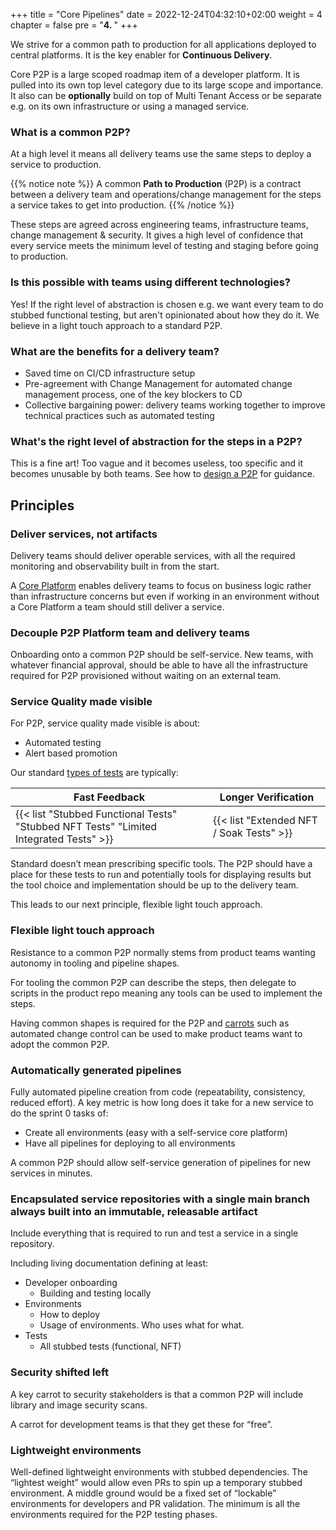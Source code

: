 +++
title = "Core Pipelines"
date = 2022-12-24T04:32:10+02:00
weight = 4
chapter = false
pre = "<b>4. </b>"
+++

We strive for a common path to production for all applications deployed to central platforms. 
It is the key enabler for **Continuous Delivery**.

Core P2P is a large scoped roadmap item of a developer platform. It is pulled into its own top level
category due to its large scope and importance.
It also can be **optionally** build on top of Multi Tenant Access or be separate e.g. on its own infrastructure or using a managed service.

### What is a common P2P?

At a high level it means all delivery teams use the same steps to deploy a service to production.

{{% notice note %}}
A common **Path to Production** (P2P) is a contract between a delivery team and operations/change management for the steps a service takes to get into production.
{{% /notice %}}

These steps are agreed across engineering teams, infrastructure teams, change management & security.
It gives a high level of confidence that every service meets the minimum level of testing and staging before going to production.

### Is this possible with teams using different technologies?

Yes! If the right level of abstraction is chosen e.g. we want every team to do stubbed functional testing, but aren't opinionated about
how they do it. We believe in a light touch approach to a standard P2P. 

### What are the benefits for a delivery team?

* Saved time on CI/CD infrastructure setup
* Pre-agreement with Change Management for automated change management process, one of the key blockers to CD
* Collective bargaining power: delivery teams working together to improve technical practices such as automated testing

### What's the right level of abstraction for the steps in a P2P?

This is a fine art! Too vague and it becomes useless, too specific and it becomes unusable by both teams.
See how to [design a P2P](./design-a-p2p) for guidance.

## Principles

### Deliver services, not artifacts
Delivery teams should deliver operable services, with all the required monitoring and observability built in from the start.

A [Core Platform](/core-platform) enables delivery teams to focus on business logic rather than infrastructure concerns but even if working in an environment without a Core Platform a team should still deliver a service.

### Decouple P2P Platform team and delivery teams
Onboarding onto a common P2P should be self-service. New teams, with whatever financial approval, should be able to have all the infrastructure required for P2P provisioned without waiting on an external team.

### Service Quality made visible
For P2P, service quality made visible is about:

* Automated testing
* Alert based promotion

Our standard [types of tests](/core-p2p/testing-strategy) are typically:

|Fast Feedback|Longer Verification|
|-------------|-------------------|
|{{< list "Stubbed Functional Tests" "Stubbed NFT Tests" "Limited Integrated Tests" >}}| {{< list "Extended NFT / Soak Tests" >}} |

Standard doesn’t mean prescribing specific tools. The P2P should have a place for these tests to run and potentially tools for displaying results but the tool choice and implementation should be up to the delivery team.

This leads to our next principle, flexible light touch approach.

### Flexible light touch approach
Resistance to a common P2P normally stems from product teams wanting autonomy in tooling and pipeline shapes.

For tooling the common P2P can describe the steps, then delegate to scripts in the product repo meaning any tools can be used to implement the steps.

Having common shapes is required for the P2P and [carrots](https://en.wikipedia.org/wiki/Carrot_and_stick) such as automated change control can be used to make product teams want to adopt the common P2P.

### Automatically generated pipelines
Fully automated pipeline creation from code (repeatability, consistency, reduced effort). A key metric is how long does it take for a new service to do the sprint 0 tasks of:

* Create all environments (easy with a self-service core platform)
* Have all pipelines for deploying to all environments

A common P2P should allow self-service generation of pipelines for new services in minutes.

### Encapsulated service repositories with a single main branch always built into an immutable, releasable artifact
Include everything that is required to run and test a service in a single repository.

Including living documentation defining at least:

* Developer onboarding
  * Building and testing locally
* Environments
  * How to deploy
  * Usage of environments. Who uses what for what.
* Tests
  * All stubbed tests (functional, NFT)

### Security shifted left
A key carrot to security stakeholders is that a common P2P will include library and image security scans.

A carrot for development teams is that they get these for “free”.

### Lightweight environments
Well-defined lightweight environments with stubbed dependencies. The “lightest weight” would allow even PRs to spin up a temporary stubbed environment. A middle ground would be a fixed set of “lockable” environments for developers and PR validation. The minimum is all the environments required for the P2P testing phases.
